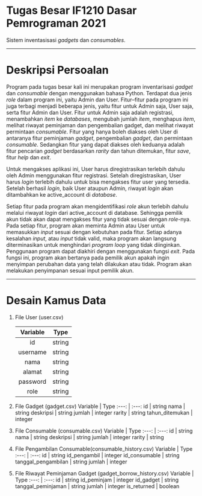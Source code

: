 # Tugas Besar IF1210 Dasar Pemrograman 2021
Sistem inventasisasi _gadgets_ dan _consumables_.
- - - -
# Deskripsi Persoalan
Program pada tugas besar kali ini merupakan program inventarisasi _gadget_ dan _consumable_ dengan menggunakan bahasa Python. Terdapat dua jenis _role_ dalam program ini, yaitu Admin dan User. Fitur–fitur pada program ini juga terbagi menjadi beberapa jenis, yaitu fitur untuk Admin saja, User saja, serta fitur Admin dan User. Fitur untuk Admin saja adalah registrasi, menambahkan _item_ ke _databases_, mengubah jumlah _item_, menghapus _item_, melihat riwayat peminjaman dan pengembalian gadget, dan melihat riwayat permintaan _consumable_. Fitur yang hanya boleh diakses oleh User di antaranya fitur peminjaman _gadget_, pengembalian _gadget_, dan permintaan _consumable_. Sedangkan fitur yang dapat diakses oleh keduanya adalah fitur pencarian _gadget_ berdasarkan _rarity_ dan tahun ditemukan, fitur _save_, fitur _help_ dan _exit_.


Untuk mengakses aplikasi ini, User harus diregistrasikan terlebih dahulu oleh Admin menggunakan fitur registrasi. Setelah diregistrasikan, User harus _login_ terlebih 
dahulu untuk bisa mengakses fitur user yang tersedia. Setelah berhasil _login_, baik User ataupun Admin, riwayat _login_ akan ditambahkan ke active_account di _database_.


Setiap fitur pada program akan mengidentifikasi _role_ akun terlebih dahulu melalui riwayat _login_ dari active_account di database. Sehingga pemilik akun tidak akan dapat mengakses fitur yang tidak sesuai dengan _role_-nya. Pada setiap fitur, program akan meminta Admin atau User untuk memasukkan _input_ sesuai dengan kebutuhan pada fitur. Setiap adanya kesalahan _input_, atau _input_ tidak valid, maka program akan langsung diterminasikan untuk menghindari _program loop_ yang tidak diinginkan. Penggunaan program dapat diakhiri dengan menggunakan fungsi _exit_. Pada fungsi ini, program akan bertanya pada pemilik akun apakah ingin menyimpan perubahan data yang telah dilakukan atau tidak. Program akan melakukan penyimpanan sesuai input pemilik akun.
- - - -
# Desain Kamus Data
1. File User (user.csv)

    Variable  | Type
    :---: | :---:
    id  | string
    username  | string
    nama  | string
    alamat  | string
    password  | string
    role  | string

2. File Gadget (gadget.csv)
    Variable  | Type
    :---: | :---:
    id  | string
    nama  | string
    deskripsi  | string
    jumlah  | integer
    rarity  | string
    tahun_ditemukan  | integer

3. File Consumable (consumable.csv)
    Variable  | Type
    :---: | :---:
    id  | string
    nama  | string
    deskripsi  | string
    jumlah  | integer
    rarity  | string

4. File Pengambilan Consumable(consumable_history.csv)
    Variable  | Type
    :---: | :---:
    id  | string
    id_pengambil  | integer
    id_consumable  | string
    tanggal_pengambilan  | string
    jumlah  | integer

5. File Riwayat Peminjaman Gadget (gadget_borrow_history.csv)
    Variable  | Type
    :---: | :---:
    id  | string
    id_peminjam  | integer
    id_gadget  | string
    tanggal_peminjaman  | string
    jumlah  | integer
    is_returned  | boolean
